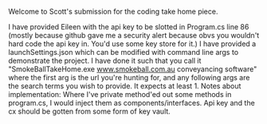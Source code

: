 Welcome to Scott's submission for the coding take home piece.

I have provided Eileen with the api key to be slotted in Program.cs line 86 (mostly because github gave me a security alert because obvs you wouldn't hard code the api key in. You'd use some key store for it.)
I have provided a launchSettings.json which can be modified with command line args to demonstrate the project. I have done it such that you call it "SmokeBallTakeHome.exe www.smokeball.com.au conveyancing software" where the first arg is the url you're hunting for, and any following args are the search terms you wish to provide. It expects at least 1.
Notes about implementation:
Where I've private method'ed out some methods in program.cs, I would inject them as components/interfaces.
Api key and the cx should be gotten from some form of key vault.
